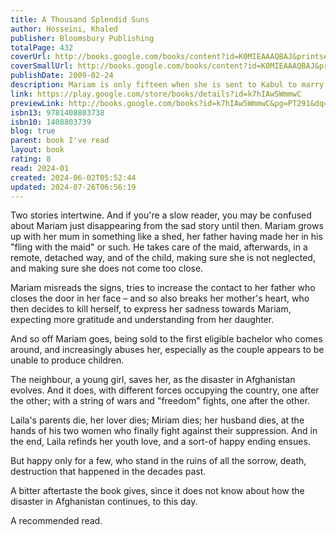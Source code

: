 ```yaml
---  
title: A Thousand Splendid Suns  
author: Hosseini, Khaled  
publisher: Bloomsbury Publishing  
totalPage: 432  
coverUrl: http://books.google.com/books/content?id=K0MIEAAAQBAJ&printsec=frontcover&img=1&zoom=1&edge=curl&source=gbs_api  
coverSmallUrl: http://books.google.com/books/content?id=K0MIEAAAQBAJ&printsec=frontcover&img=1&zoom=5&edge=curl&source=gbs_api  
publishDate: 2009-02-24  
description: Mariam is only fifteen when she is sent to Kabul to marry Rasheed. Nearly two decades later, a friendship grows between Mariam and a local teenager, Laila, as strong as the ties between mother and daughter. When the Taliban take over, life becomes a desperate struggle against starvation, brutality and fear. Yet love can move a person to act in unexpected ways, and lead them to overcome the most daunting obstacles with a startling heroism.  
link: https://play.google.com/store/books/details?id=k7hIAw5WmmwC  
previewLink: http://books.google.com/books?id=k7hIAw5WmmwC&pg=PT291&dq=a+thousand+splendid+suns&hl=&as_pt=BOOKS&cd=14&source=gbs_api  
isbn13: 9781408803738  
isbn10: 1408803739  
blog: true  
parent: book I've read  
layout: book  
rating: 8  
read: 2024-01  
created: 2024-06-02T05:52:44  
updated: 2024-07-26T06:56:19  
---  
```

  
Two stories intertwine. And if you're a slow reader, you may be confused about Mariam just disappearing from the sad story until then. Mariam grows up with her mum in something like a shed, her father having made her in his "fling with the maid" or such. He takes care of the maid, afterwards, in a remote, detached way, and of the child, making sure she is not neglected, and making sure she does not come too close.  
  
Mariam misreads the signs, tries to increase the contact to her father who closes the door in her face – and so also breaks her mother's heart, who then decides to kill herself, to express her sadness towards Mariam, expecting more gratitude and understanding from her daughter.  
  
And so off Mariam goes, being sold to the first eligible bachelor who comes around, and increasingly abuses her, especially as the couple appears to be unable to produce children.  
  
The neighbour, a young girl, saves her, as the disaster in Afghanistan evolves. And it does, with different forces occupying the country, one after the other; with a string of wars and "freedom" fights, one after the other.  
  
Laila's parents die, her lover dies; Miriam dies; her husband dies, at the hands of his two women who finally fight against their suppression. And in the end, Laila refinds her youth love, and a sort-of happy ending ensues.  
  
But happy only for a few, who stand in the ruins of all the sorrow, death, destruction that happened in the decades past.  
  
A bitter aftertaste the book gives, since it does not know about how the disaster in Afghanistan continues, to this day.  
  
A recommended read.  

